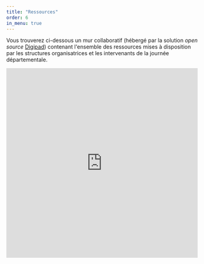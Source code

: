 ```yaml
---
title: "Ressources"
order: 6
in_menu: true
---
```

Vous trouverez ci-dessous un mur collaboratif (hébergé par la solution _open source_ [Digipad](https://digipad.app/)) contenant l'ensemble des ressources mises à disposition par les structures organisatrices et les intervenants de la journée départementale.

<iframe src="https://digipad.app/p/691804/9084a92aaabd2" frameborder="0" width="100%" height="500"></iframe> 